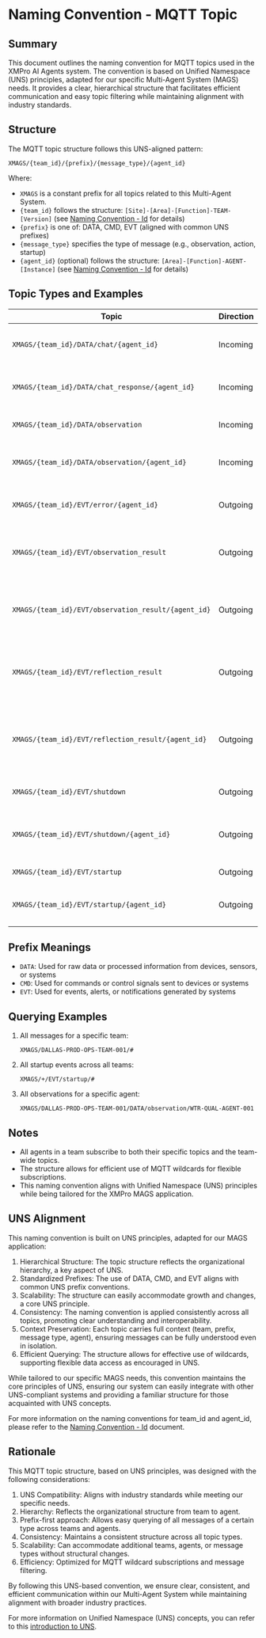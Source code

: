 # Naming Convention - MQTT Topic

## Summary

This document outlines the naming convention for MQTT topics used in the XMPro AI Agents system. The convention is based on Unified Namespace (UNS) principles, adapted for our specific Multi-Agent System (MAGS) needs. It provides a clear, hierarchical structure that facilitates efficient communication and easy topic filtering while maintaining alignment with industry standards.

## Structure

The MQTT topic structure follows this UNS-aligned pattern:

`XMAGS/{team_id}/{prefix}/{message_type}/{agent_id}`

Where:
- `XMAGS` is a constant prefix for all topics related to this Multi-Agent System.
- `{team_id}` follows the structure: `[Site]-[Area]-[Function]-TEAM-[Version]` (see [Naming Convention - Id](./Id.md) for details)
- `{prefix}` is one of: DATA, CMD, EVT (aligned with common UNS prefixes)
- `{message_type}` specifies the type of message (e.g., observation, action, startup)
- `{agent_id}` (optional) follows the structure: `[Area]-[Function]-AGENT-[Instance]` (see [Naming Convention - Id](./Id.md) for details)

## Topic Types and Examples

| Topic | Direction | Description |
|-------|-----------|-------------|
| `XMAGS/{team_id}/DATA/chat/{agent_id}` | Incoming | Receive agent-specific conversations |
| `XMAGS/{team_id}/DATA/chat_response/{agent_id}` | Incoming | Publish agent-specific conversations |
| `XMAGS/{team_id}/DATA/observation` | Incoming | Receive team-wide observations |
| `XMAGS/{team_id}/DATA/observation/{agent_id}` | Incoming | Receive agent-specific observations |
| `XMAGS/{team_id}/EVT/error/{agent_id}` | Outgoing | Publish any errors the agent encounters |
| `XMAGS/{team_id}/EVT/observation_result` | Outgoing | Publish results of processed team-wide observations |
| `XMAGS/{team_id}/EVT/observation_result/{agent_id}` | Outgoing | Publish results of processed agent-specific observations |
| `XMAGS/{team_id}/EVT/reflection_result` | Outgoing | Publish results of internally triggered team-wide reflections |
| `XMAGS/{team_id}/EVT/reflection_result/{agent_id}` | Outgoing | Publish results of internally triggered agent-specific reflections |
| `XMAGS/{team_id}/EVT/shutdown` | Outgoing | Publish team shutdown event |
| `XMAGS/{team_id}/EVT/shutdown/{agent_id}` | Outgoing | Publish agent-specific shutdown event |
| `XMAGS/{team_id}/EVT/startup` | Outgoing | Publish team startup event |
| `XMAGS/{team_id}/EVT/startup/{agent_id}` | Outgoing | Publish agent-specific startup event |

## Prefix Meanings

- `DATA`: Used for raw data or processed information from devices, sensors, or systems
- `CMD`: Used for commands or control signals sent to devices or systems
- `EVT`: Used for events, alerts, or notifications generated by systems

## Querying Examples

1. All messages for a specific team:
   ```
   XMAGS/DALLAS-PROD-OPS-TEAM-001/#
   ```

2. All startup events across all teams:
   ```
   XMAGS/+/EVT/startup/#
   ```

3. All observations for a specific agent:
   ```
   XMAGS/DALLAS-PROD-OPS-TEAM-001/DATA/observation/WTR-QUAL-AGENT-001
   ```

## Notes

- All agents in a team subscribe to both their specific topics and the team-wide topics.
- The structure allows for efficient use of MQTT wildcards for flexible subscriptions.
- This naming convention aligns with Unified Namespace (UNS) principles while being tailored for the XMPro MAGS application.

## UNS Alignment

This naming convention is built on UNS principles, adapted for our MAGS application:

1. Hierarchical Structure: The topic structure reflects the organizational hierarchy, a key aspect of UNS.
2. Standardized Prefixes: The use of DATA, CMD, and EVT aligns with common UNS prefix conventions.
3. Scalability: The structure can easily accommodate growth and changes, a core UNS principle.
4. Consistency: The naming convention is applied consistently across all topics, promoting clear understanding and interoperability.
5. Context Preservation: Each topic carries full context (team, prefix, message type, agent), ensuring messages can be fully understood even in isolation.
6. Efficient Querying: The structure allows for effective use of wildcards, supporting flexible data access as encouraged in UNS.

While tailored to our specific MAGS needs, this convention maintains the core principles of UNS, ensuring our system can easily integrate with other UNS-compliant systems and providing a familiar structure for those acquainted with UNS concepts.

For more information on the naming conventions for team_id and agent_id, please refer to the [Naming Convention - Id](./Id.md) document.

## Rationale

This MQTT topic structure, based on UNS principles, was designed with the following considerations:

1. UNS Compatibility: Aligns with industry standards while meeting our specific needs.
2. Hierarchy: Reflects the organizational structure from team to agent.
3. Prefix-first approach: Allows easy querying of all messages of a certain type across teams and agents.
4. Consistency: Maintains a consistent structure across all topic types.
5. Scalability: Can accommodate additional teams, agents, or message types without structural changes.
6. Efficiency: Optimized for MQTT wildcard subscriptions and message filtering.

By following this UNS-based convention, we ensure clear, consistent, and efficient communication within our Multi-Agent System while maintaining alignment with broader industry practices.

For more information on Unified Namespace (UNS) concepts, you can refer to this [introduction to UNS](https://www.rtautomation.com/rtas-blog/unified-namespace/).